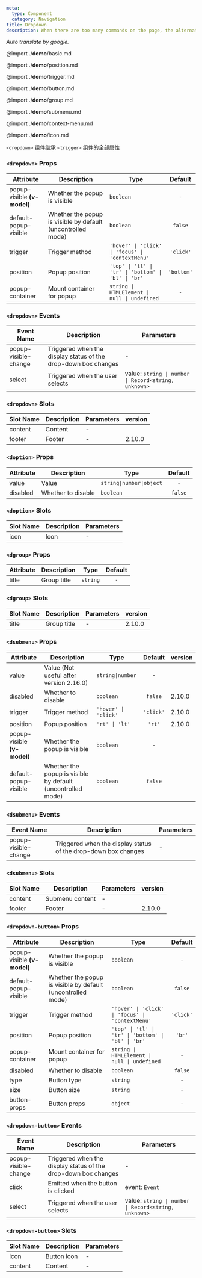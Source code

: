 ```yaml
meta:
  type: Component
  category: Navigation
title: Dropdown
description: When there are too many commands on the page, the alternative commands can be stored in the floating container that expands downward.
```

*Auto translate by google.*

@import ./__demo__/basic.md

@import ./__demo__/position.md

@import ./__demo__/trigger.md

@import ./__demo__/button.md

@import ./__demo__/group.md

@import ./__demo__/submenu.md

@import ./__demo__/context-menu.md

@import ./__demo__/icon.md

`<dropdown>` 组件继承 `<trigger>` 组件的全部属性


### `<dropdown>` Props

|Attribute|Description|Type|Default|
|---|---|---|:---:|
|popup-visible **(v-model)**|Whether the popup is visible|`boolean`|`-`|
|default-popup-visible|Whether the popup is visible by default (uncontrolled mode)|`boolean`|`false`|
|trigger|Trigger method|`'hover' \| 'click' \| 'focus' \| 'contextMenu'`|`'click'`|
|position|Popup position|`'top' \| 'tl' \| 'tr' \| 'bottom' \| 'bl' \| 'br'`|`'bottom'`|
|popup-container|Mount container for popup|`string \| HTMLElement \| null \| undefined`|`-`|
### `<dropdown>` Events

|Event Name|Description|Parameters|
|---|---|---|
|popup-visible-change|Triggered when the display status of the drop-down box changes|-|
|select|Triggered when the user selects|value: `string \| number \| Record<string, unknown>`|
### `<dropdown>` Slots

|Slot Name|Description|Parameters|version|
|---|---|---|:---|
|content|Content|-||
|footer|Footer|-|2.10.0|




### `<doption>` Props

|Attribute|Description|Type|Default|
|---|---|---|:---:|
|value|Value|`string\|number\|object`|`-`|
|disabled|Whether to disable|`boolean`|`false`|
### `<doption>` Slots

|Slot Name|Description|Parameters|
|---|---|---|
|icon|Icon|-|




### `<dgroup>` Props

|Attribute|Description|Type|Default|
|---|---|---|:---:|
|title|Group title|`string`|`-`|
### `<dgroup>` Slots

|Slot Name|Description|Parameters|version|
|---|---|---|:---|
|title|Group title|-|2.10.0|




### `<dsubmenu>` Props

|Attribute|Description|Type|Default|version|
|---|---|---|:---:|:---|
|value|Value (Not useful after version 2.16.0)|`string\|number`|`-`||
|disabled|Whether to disable|`boolean`|`false`|2.10.0|
|trigger|Trigger method|`'hover' \| 'click'`|`'click'`|2.10.0|
|position|Popup position|`'rt' \| 'lt'`|`'rt'`|2.10.0|
|popup-visible **(v-model)**|Whether the popup is visible|`boolean`|`-`||
|default-popup-visible|Whether the popup is visible by default (uncontrolled mode)|`boolean`|`false`||
### `<dsubmenu>` Events

|Event Name|Description|Parameters|
|---|---|---|
|popup-visible-change|Triggered when the display status of the drop-down box changes|-|
### `<dsubmenu>` Slots

|Slot Name|Description|Parameters|version|
|---|---|---|:---|
|content|Submenu content|-||
|footer|Footer|-|2.10.0|




### `<dropdown-button>` Props

|Attribute|Description|Type|Default|
|---|---|---|:---:|
|popup-visible **(v-model)**|Whether the popup is visible|`boolean`|`-`|
|default-popup-visible|Whether the popup is visible by default (uncontrolled mode)|`boolean`|`false`|
|trigger|Trigger method|`'hover' \| 'click' \| 'focus' \| 'contextMenu'`|`'click'`|
|position|Popup position|`'top' \| 'tl' \| 'tr' \| 'bottom' \| 'bl' \| 'br'`|`'br'`|
|popup-container|Mount container for popup|`string \| HTMLElement \| null \| undefined`|`-`|
|disabled|Whether to disable|`boolean`|`false`|
|type|Button type|`string`|`-`|
|size|Button size|`string`|`-`|
|button-props|Button props|`object`|`-`|
### `<dropdown-button>` Events

|Event Name|Description|Parameters|
|---|---|---|
|popup-visible-change|Triggered when the display status of the drop-down box changes|-|
|click|Emitted when the button is clicked|event: `Event`|
|select|Triggered when the user selects|value: `string \| number \| Record<string, unknown>`|
### `<dropdown-button>` Slots

|Slot Name|Description|Parameters|
|---|---|---|
|icon|Button icon|-|
|content|Content|-|


